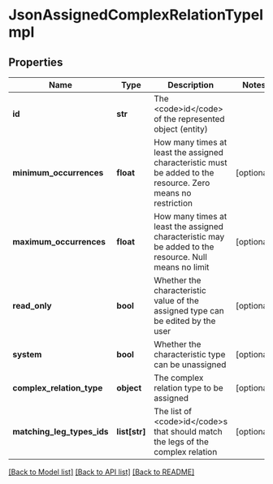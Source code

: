# JsonAssignedComplexRelationTypeImpl

## Properties
Name | Type | Description | Notes
------------ | ------------- | ------------- | -------------
**id** | **str** | The &lt;code&gt;id&lt;/code&gt; of the represented object (entity) | 
**minimum_occurrences** | **float** | How many times at least the assigned characteristic must be added to the resource. Zero means no restriction | [optional] 
**maximum_occurrences** | **float** | How many times at least the assigned characteristic may be added to the resource. Null means no limit | [optional] 
**read_only** | **bool** | Whether the characteristic value of the assigned type can be edited by the user | [optional] 
**system** | **bool** | Whether the characteristic type can be unassigned | [optional] 
**complex_relation_type** | **object** | The complex relation type to be assigned | [optional] 
**matching_leg_types_ids** | **list[str]** | The list of &lt;code&gt;id&lt;/code&gt;s that should match the legs of the complex relation | [optional] 

[[Back to Model list]](../README.md#documentation-for-models) [[Back to API list]](../README.md#documentation-for-api-endpoints) [[Back to README]](../README.md)


